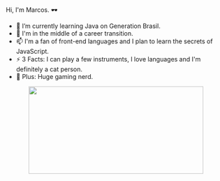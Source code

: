 Hi, I'm Marcos. 🕶️

- 🌱 I’m currently learning Java on Generation Brasil.
- 💬 I'm in the middle of a career transition.
- 📫 I'm a fan of front-end languages and I plan to learn the secrets of JavaScript.
- ⚡ 3 Facts: I can play a few instruments, I love languages and I'm definitely a cat person.
- 👾 Plus: Huge gaming nerd.

<p align="center">
  <img src="" width="400" height="200">
<p>
